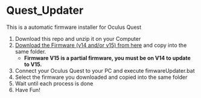 # Quest_Updater
This is a automatic firmware installer for Oculus Quest

1. Download this repo and unzip it on your Computer
2. [Download the Firmware (v14 and/or v15) from here](https://url.blueforcer.de/quest) and copy into the same folder.
    - **Firmware V15 is a partial firmware, you must be on V14 to update to V15.**
3. Connect your Oculus Quest to your PC and execute fimwareUpdater.bat
4. Select the firmware you downloaded and copied into the same folder
5. Wait until each process is done
6. Have Fun!
